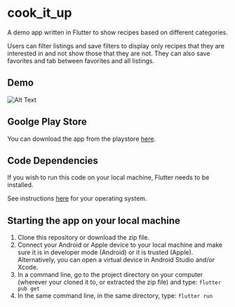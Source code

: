 # cook_it_up

A demo app written in Flutter to show recipes based on different categories.

Users can filter listings and save filters to display only recipes that they are interested in and not show those that they are not. They can also save favorites and tab between favorites and all listings.

## Demo

![Alt Text](https://firebasestorage.googleapis.com/v0/b/bounti-dev-34f18.appspot.com/o/github_and_other_demos%2Fmealsdemooptimized.gif?alt=media&token=95a522bd-41cc-4ec2-8964-598d7dc32bc3)

## Goolge Play Store

You can download the app from the playstore [here](https://play.google.com/store/apps/details?id=space.amnion.flutter_meals_demo).

## Code Dependencies

If you wish to run this code on your local machine, Flutter needs to be installed.

See instructions [here](https://flutter.dev/docs/get-started/install) for your operating system.

## Starting the app on your local machine

1. Clone this repository or download the zip file.
2. Connect your Android or Apple device to your local machine and make sure it is in developer mode (Android) or it is trusted (Apple). Alternatively, you can open a virtual device in Android Studio and/or Xcode.
3. In a command line, go to the project directory on your computer (wherever your cloned it to, or extracted the zip file) and type:
`flutter pub get`
4. In the same command line, in the same directory, type:
`flutter run`
